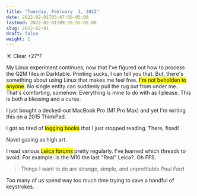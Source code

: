 ```yaml
---
title: "Tuesday, February  1, 2022"
date: 2022-02-01T05:47:00-05:00
lastmod: 2022-02-01T09:39:55-05:00
slug: 2022-02-01
draft: false
weight: 1
---
```


☀️ Clear +27°F

My Linux experiment continues, now that I've figured out how to process the Q2M files in Darktable. Printing sucks, I can tell you that. But, there's something about using Linux that makes me feel free. <mark>I'm not beholden to anyone</mark>. No single entity can suddenly pull the rug out from under me. That's comforting, somehow. Everything is mine to do with as I please. This is both a blessing and a curse.

I just bought a decked-out MacBook Pro (M1 Pro Max) and yet I'm writing this on a 2015 ThinkPad.

I got so tired of <mark>logging books</mark> that I just stopped reading. There, fixed!

Navel gazing as high art.

I read various <mark>Leica forums</mark> pretty regularly. I've learned which threads to avoid. For example: Is the M10 the last "Real" Leica?. Oh FFS.

> Things I want to do are strange, simple, and unprofitable
> <cite>Paul Ford</cite>

Too many of us spend way too much time trying to save a handful of keystrokes.

[//]: # "Exported with love from a post written in Org mode"
[//]: # "- https://github.com/kaushalmodi/ox-hugo"
